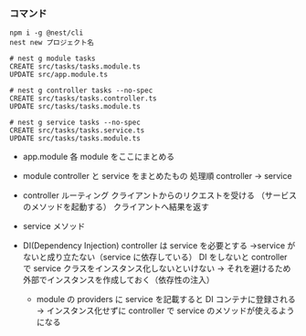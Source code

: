 ### コマンド

```
npm i -g @nest/cli
nest new プロジェクト名
```

```
# nest g module tasks
CREATE src/tasks/tasks.module.ts
UPDATE src/app.module.ts
```

```
# nest g controller tasks --no-spec
CREATE src/tasks/tasks.controller.ts
UPDATE src/tasks/tasks.module.ts
```

```
# nest g service tasks --no-spec
CREATE src/tasks/tasks.service.ts
UPDATE src/tasks/tasks.module.ts
```

- app.module
  各 module をここにまとめる

- module
  controller と service をまとめたもの
  処理順 controller → service

- controller
  ルーティング
  クライアントからのリクエストを受ける
  （サービスのメソッドを起動する）
  クライアントへ結果を返す

- service
  メソッド

- DI(Dependency Injection)
  controller は service を必要とする →service がないと成り立たない（service に依存している）
  DI をしないと controller で service クラスをインスタンス化しないといけない
  → それを避けるため外部でインスタンスを作成しておく（依存性の注入）

  - module の providers に service を記載すると DI コンテナに登録される
    → インスタンス化せずに controller で service のメソッドが使えるようになる
